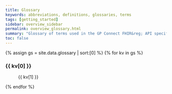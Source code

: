 ```yaml
---
title: Glossary
keywords: abbreviations, definitions, glossaries, terms
tags: [getting_started]
sidebar: overview_sidebar
permalink: overview_glossary.html
summary: "Glossary of terms used in the GP Connect FHIR&reg; API specification"
toc: false
---
```


<div>
{% assign gs = site.data.glossary | sort:[0] %}
{% for kv in gs %}
<dl>
  <dt><h3>{{ kv[0] }}</h3></dt>
  <dd>{{ kv[1] }}</dd>
</dl>
{% endfor %}
</div>
